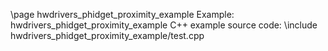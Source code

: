 \page hwdrivers_phidget_proximity_example Example: hwdrivers_phidget_proximity_example
C++ example source code:
\include hwdrivers_phidget_proximity_example/test.cpp
